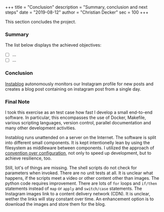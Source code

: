 +++
title = "Conclusion"
description = "Summary, conclusion and next steps"
date = "2019-08-12"
author = "Christian Decker"
sec = 100
+++

This section concludes the project.

### Summary

The list below displays the achieved objectives:

* [ ] ...
* [ ] ...

### Conclusion

[Instablog](//github.com/cdeck3r/instablog) autonomously monitors our Instagram profile for new posts and creates a blog post containing on instagram post from a single day.

### Final Note

I took this exercise as an test case how fast I develop a small end-to-end software. In particular, this encompasses the use of Docker, Makefile, various scripting languages, version control, parallel documentation and many other development activities.

Instablog runs unattended on a server on the Internet. The software is split into different small components. It is kept intentionelly lean by using the filesystem as middleware between components. I utilized the approach of [convention over configuration](https://en.wikipedia.org/wiki/Convention_over_configuration), not only to speed up development, but to achieve resilience, too.

Still, lot's of things are missing. The shell scripts do not check for parameters when invoked. There are no unit tests at all. It is unclear what happens, if the scripts meet a video or other content other than images. The python code requires improvement. There are lots of `for` loops and `if/then` statements instead of `map` or `apply` and `switch/case` statements. The Instagram images link to a content delivery network (CDN). It is unclear, wether the links will stay constant over time. An enhancement option is to download the images and store them for the blog.  
